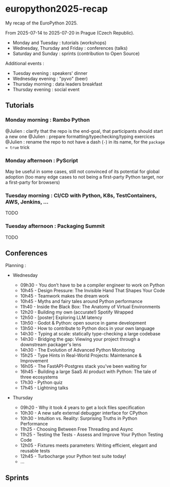 # europython2025-recap

My recap of the EuroPython 2025.

From 2025-07-14 to 2025-07-20 in Prague (Czech Republic).

* Monday and Tuesday : tutorials (workshops)
* Wednesday, Thursday and Friday : conferences (talks)
* Saturday and Sunday : sprints (contribution to Open Source)

Additional events :

* Tuesday evening : speakers' dinner
* Wednesday evening : "pyvo" (beer)
* Thursday morning : data leaders breakfast
* Thursday evening : social event

## Tutorials

### Monday morning : Rambo Python

@Julien : clarify that the repo is the end-goal, that participants should start a new one
@Julien : prepare formatting/typechecking/typing exercices
@Julien : rename the repo to not have a dash (`-`) in its name, for the `package = true` trick

### Monday afternoon : PyScript

May be useful in some cases, still not convinced of its potential for global adoption (too many edge cases to not being a first-party Python target, nor a first-party for browsers)

### Tuesday morning : CI/CD with Python, K8s, TestContainers, AWS, Jenkins, ...

TODO

### Tuesday afternoon : Packaging Summit

TODO

## Conferences

Planning :

* Wednesday
  * 09h30 - You don’t have to be a compiler engineer to work on Python
  * 10h45 - Design Pressure: The Invisible Hand That Shapes Your Code
  * 10h45 - Teamwork makes the dream work
  * 10h45 - Myths and fairy tales around Python performance
  * 11h40 - Inside the Black Box: The Anatomy of Virtual Environments
  * 12h20 - Building my own (accurate!) Spotify Wrapped
  * 12h50 - [poster] Exploring LLM latency
  * 13h50 - Godot & Python: open source in game development
  * 13h50 - How to contribute to Python docs in your own language
  * 14h30 - Typing at scale: statically type-checking a large codebase
  * 14h30 - Bridging the gap: Viewing your project through a downstream packager's lens
  * 14h30 - The Evolution of Advanced Python Monitoring
  * 15h25 - Type Hints in Real-World Projects: Maintenance & Improvement
  * 16h05 - The FastAPI-Postgres stack you've been waiting for
  * 16h45 - Building a large SaaS AI product with Python: The tale of three ecosystems
  * 17h30 - Python quiz
  * 17h45 - Lightning talks

* Thursday
  * 09h20 - Why it took 4 years to get a lock files specification
  * 10h30 - A new safe external debugger interface for CPython
  * 10h30 - Intuition vs. Reality: Surprising Truths in Python Performance
  * 11h25 - Choosing Between Free Threading and Async
  * 11h25 - Testing the Tests - Assess and Improve Your Python Testing Code
  * 12h05 - Fixtures meets parameters: Writing efficient, elegant and reusable tests
  * 12h45 - Turbocharge your Python test suite today!
  * ...

## Sprints
